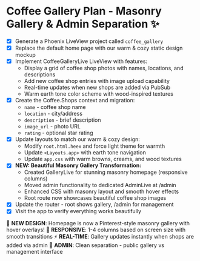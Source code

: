 # Coffee Gallery Plan - Masonry Gallery & Admin Separation ✨

- [x] Generate a Phoenix LiveView project called `coffee_gallery`
- [x] Replace the default home page with our warm & cozy static design mockup
- [x] Implement CoffeeGalleryLive LiveView with features:
  - Display a grid of coffee shop photos with names, locations, and descriptions
  - Add new coffee shop entries with image upload capability
  - Real-time updates when new shops are added via PubSub
  - Warm earth tone color scheme with wood-inspired textures
- [x] Create the Coffee.Shops context and migration:
  - `name` - coffee shop name
  - `location` - city/address
  - `description` - brief description
  - `image_url` - photo URL
  - `rating` - optional star rating
- [x] Update layouts to match our warm & cozy design:
  - Modify `root.html.heex` and force light theme for warmth
  - Update `<Layouts.app>` with earth tone navigation
  - Update `app.css` with warm browns, creams, and wood textures
- [x] **NEW: Beautiful Masonry Gallery Transformation:**
  - Created GalleryLive for stunning masonry homepage (responsive columns)
  - Moved admin functionality to dedicated AdminLive at /admin
  - Enhanced CSS with masonry layout and smooth hover effects
  - Root route now showcases beautiful coffee shop images
- [x] Update the router - root shows gallery, /admin for management
- [x] Visit the app to verify everything works beautifully

🎨 **NEW DESIGN**: Homepage is now a Pinterest-style masonry gallery with hover overlays!
📱 **RESPONSIVE**: 1-4 columns based on screen size with smooth transitions
⚡ **REAL-TIME**: Gallery updates instantly when shops are added via admin
🔧 **ADMIN**: Clean separation - public gallery vs management interface

